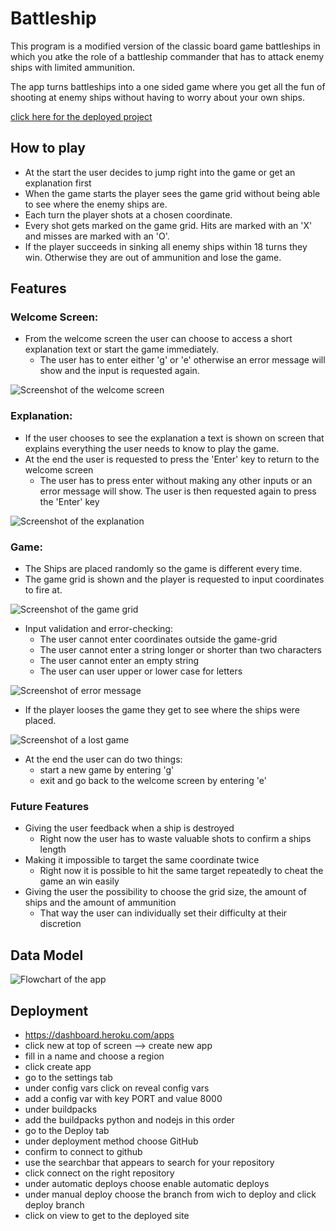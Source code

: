 # Battleship

This program is a modified version of the classic board game battleships in which you atke the role of a battleship commander that has to attack enemy ships with limited ammunition.

The app turns battleships into a one sided game where you get all the fun of shooting at enemy ships without having to worry about your own ships.

[click here for the deployed project](https://battleship-commander-b2b519a74b77.herokuapp.com/)

## How to play

- At the start the user decides to jump right into the game or get an explanation first
- When the game starts the player sees the game grid without being able to see where the enemy ships are.
- Each turn the player shots at a chosen coordinate.
- Every shot gets marked on the game grid. Hits are marked with an 'X' and misses are marked with an 'O'.
- If the player succeeds in sinking all enemy ships within 18 turns they win. Otherwise they are out of ammunition and lose the game.

## Features 

### Welcome Screen:
- From the welcome screen the user can choose to access a short explanation text or start the game immediately.
    - The user has to enter either 'g' or 'e' otherwise an error message will show and the input is requested again.

![Screenshot of the welcome screen](docs/welcome-screen.png)

### Explanation:
- If the user chooses to see the explanation a text is shown on screen that explains everything the user needs to know to play the game.
- At the end the user is requested to press the 'Enter' key to return to the welcome screen
    - The user has to press enter without making any other inputs or an error message will show. The user is then requested again to press the 'Enter' key

![Screenshot of the explanation](docs/explanation.png)

### Game:
- The Ships are placed randomly so the game is different every time.
- The game grid is shown and the player is requested to input coordinates to fire at.

![Screenshot of the game grid](docs/game-grid.png)

- Input validation and error-checking:
    - The user cannot enter coordinates outside the game-grid
    - The user cannot enter a string longer or shorter than two characters
    - The user cannot enter an empty string
    - The user can user upper or lower case for letters

![Screenshot of error message](docs/input-validation.png)

- If the player looses the game they get to see where the ships were placed.

![Screenshot of a lost game](docs/lose-screen.png)

- At the end the user can do two things:
    - start a new game by entering 'g'
    - exit and go back to the welcome screen by entering 'e'

### Future Features
- Giving the user feedback when a ship is destroyed
    - Right now the user has to waste valuable shots to confirm a ships length
- Making it impossible to target the same coordinate twice
    - Right now it is possible to hit the same target repeatedly to cheat the game an win easily
- Giving the user the possibility to choose the grid size, the amount of ships and the amount of ammunition
    - That way the user can individually set their difficulty at their discretion

## Data Model

![Flowchart of the app](docs/ablauf.jpg)

## Deployment
- https://dashboard.heroku.com/apps
- click new at top of screen --> create new app
- fill in a name and choose a region
- click create app 
- go to the settings tab
- under config vars click on reveal config vars
- add a config var with key PORT and value 8000
- under buildpacks
- add the buildpacks python and nodejs in this order
- go to the Deploy tab
- under deployment method choose GitHub 
- confirm to connect to github
- use the searchbar that appears to search for your repository
- click connect on the right repository 
- under automatic deploys choose enable automatic deploys
- under manual deploy choose the branch from wich to deploy and click deploy branch
- click on view to get to the deployed site